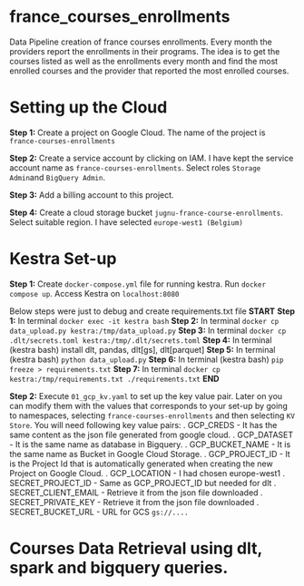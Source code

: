 # france_courses_enrollments
Data Pipeline creation of france courses enrollments. Every month the providers report the enrollments in their programs. The idea is to get the courses listed as well as the enrollments every month and find the most enrolled courses and the provider that reported the most enrolled courses. 

# Setting up the Cloud

__Step 1:__ Create a project on Google Cloud. The name of the project is `france-courses-enrollments`

__Step 2:__ Create a service account by clicking on IAM. I have kept the service account name as `france-courses-enrollments`.
Select roles `Storage Admin`and `BigQuery Admin`.

__Step 3:__ Add a billing account to this project.

__Step 4:__ Create a cloud storage bucket `jugnu-france-course-enrollments`. Select suitable region. I have selected `europe-west1 (Belgium)`

# Kestra Set-up

__Step 1:__ Create `docker-compose.yml` file for running kestra. Run `docker compose up`. Access Kestra on `localhost:8080`

Below steps were just to debug and create requirements.txt file
__START__
__Step 1:__ In terminal `docker exec -it kestra bash`
__Step 2:__ In terminal `docker cp data_upload.py kestra:/tmp/data_upload.py`
__Step 3:__ In terminal `docker cp .dlt/secrets.toml kestra:/tmp/.dlt/secrets.toml`
__Step 4:__ In terminal (kestra bash) install dlt, pandas, dlt[gs], dlt[parquet]
__Step 5:__ In terminal (kestra bash) `python data_upload.py`
__Step 6:__ In terminal (kestra bash) `pip freeze > requirements.txt`
__Step 7:__ In terminal `docker cp kestra:/tmp/requirements.txt ./requirements.txt`
__END__

__Step 2:__ Execute `01_gcp_kv.yaml` to set up the key value pair. Later on you can modify them with the values that corresponds to your set-up by going to namespaces, selecting `france-courses-enrollments` and then selecting `KV Store`. You will need following key value pairs:
    . GCP_CREDS - It has the same content as the json file generated from google cloud.
    . GCP_DATASET - It is the same name as database in Bigquery.
    . GCP_BUCKET_NAME - It is the same name as Bucket in Google Cloud Storage.
    . GCP_PROJECT_ID - It is the Project Id that is automatically generated when creating the new Project on Google Cloud.
    . GCP_LOCATION - I had chosen europe-west1
    . SECRET_PROJECT_ID - Same as GCP_PROJECT_ID but needed for dlt
    . SECRET_CLIENT_EMAIL - Retrieve it from the json file downloaded
    . SECRET_PRIVATE_KEY - Retrieve it from the json file downloaded
    . SECRET_BUCKET_URL - URL for GCS `gs://....`

# Courses Data Retrieval using dlt, spark and bigquery queries.





